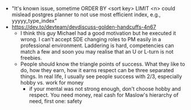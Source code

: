 - "It's known issue, sometime ORDER BY \<sort key> LIMIT \<n> could mislead postgres planner to not use most efficient index, e.g., yyyyy_type_index"
- https://dev.to/devteam/devdiscuss-golden-handcuffs-4n67
	- I think this guy Michael had a good motivation but he executed it wrong. I can't accept SDE changing roles to PM easily in a professional environment. Laddering is hard, competencies can match a few and soon you may realise that an U or L-turn is not freebies.
	- People should know the triangle points of success. What they like to do, how they earn, how it earns respect can be three separated things. In real life, I usually see people success with 2/3, especially hobby vs. work for money
		- if your mental was not strong enough, don't choose hobby and respect. You need money, real cash for Maslow's hierarchy of need, first one: safety